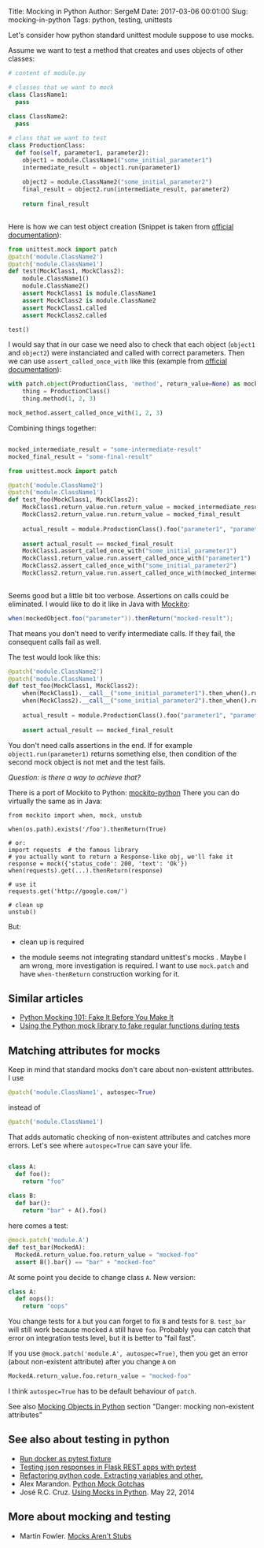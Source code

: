 Title: Mocking in Python
Author: SergeM
Date: 2017-03-06 00:01:00
Slug: mocking-in-python
Tags: python, testing, unittests


Let's consider  how python standard unittest module suppose to use mocks.

Assume we want to test a method that creates and uses objects of other classes:

```python
# content of module.py

# classes that we want to mock
class ClassName1: 
  pass
  
class ClassName2:
  pass

# class that we want to test
class ProductionClass:
  def foo(self, parameter1, parameter2):
    object1 = module.ClassName1("some_initial_parameter1")
    intermediate_result = object1.run(parameter1)
    
    object2 = module.ClassName2("some_initial_parameter2")
    final_result = object2.run(intermediate_result, parameter2)
    
    return final_result
    
```

Here is how we can test object creation (Snippet is taken from [official documentation](https://docs.python.org/3/library/unittest.mock.html)):
```python
from unittest.mock import patch
@patch('module.ClassName2')
@patch('module.ClassName1')
def test(MockClass1, MockClass2):
    module.ClassName1()
    module.ClassName2()
    assert MockClass1 is module.ClassName1
    assert MockClass2 is module.ClassName2
    assert MockClass1.called
    assert MockClass2.called

test()
```

I would say that in our case we need also to check that each object (`object1` and `object2`) were instanciated and called with correct parameters. Then we can use `assert_called_once_with` like this (example from [official documentation](https://docs.python.org/3/library/unittest.mock.html#quick-guide)):
```python
with patch.object(ProductionClass, 'method', return_value=None) as mock_method:
    thing = ProductionClass()
    thing.method(1, 2, 3)

mock_method.assert_called_once_with(1, 2, 3)
```

Combining things together:

```python

mocked_intermediate_result = "some-intermediate-result"
mocked_final_result = "some-final-result"

from unittest.mock import patch

@patch('module.ClassName2')
@patch('module.ClassName1')
def test_foo(MockClass1, MockClass2):
    MockClass1.return_value.run.return_value = mocked_intermediate_result
    MockClass2.return_value.run.return_value = mocked_final_result
    
    actual_result = module.ProductionClass().foo("parameter1", "parameter2")
    
    assert actual_result == mocked_final_result
    MockClass1.assert_called_once_with("some_initial_parameter1")
    MockClass1.return_value.run.assert_called_once_with("parameter1")
    MockClass2.assert_called_once_with("some_initial_parameter2")
    MockClass2.return_value.run.assert_called_once_with(mocked_intermediate_result, "parameter2")
    
```

Seems good but a little bit too verbose. Assertions on calls could be eliminated. I would like to do it like in Java with [Mockito](http://static.javadoc.io/org.mockito/mockito-core/2.7.13/org/mockito/Mockito.html#stubbing):
```java
when(mockedObject.foo("parameter")).thenReturn("mocked-result");
```

That means you don't need to verify intermediate calls. If they fail, the consequent calls fail as well.

The test would look like this:
```python
@patch('module.ClassName2')
@patch('module.ClassName1')
def test_foo(MockClass1, MockClass2):
    when(MockClass1).__call__("some_initial_parameter1").then_when().run("parameter1").then_return(mocked_intermediate_result)
    when(MockClass2).__call__("some_initial_parameter2").then_when().run(mocked_intermediate_result, "parameter2").then_return(mocked_final_result)
        
    actual_result = module.ProductionClass().foo("parameter1", "parameter2")
    
    assert actual_result == mocked_final_result    
```

You don't need calls assertions in the end. If for example `object1.run(parameter1)` returns something else, then condition of the second mock object is not met and the test fails.


*Question: is there a way to achieve that?*


There is a port of Mockito to Python: [mockito-python](https://github.com/kaste/mockito-python) 
There you can do virtually the same as in Java:
```
from mockito import when, mock, unstub

when(os.path).exists('/foo').thenReturn(True)

# or:
import requests  # the famous library
# you actually want to return a Response-like obj, we'll fake it
response = mock({'status_code': 200, 'text': 'Ok'})
when(requests).get(...).thenReturn(response)

# use it
requests.get('http://google.com/')

# clean up
unstub()
```

But:

* clean up is required

* the module seems not integrating standard unittest's mocks . Maybe I am wrong, more investigation is required. I want to use `mock.patch` and have `when-thenReturn` construction working for it. 

## Similar articles
* [Python Mocking 101: Fake It Before You Make It](https://blog.fugue.co/2016-02-11-python-mocking-101.html)
* [Using the Python mock library to fake regular functions during tests](http://fgimian.github.io/blog/2014/04/10/using-the-python-mock-library-to-fake-regular-functions-during-tests/)


## Matching attributes for mocks
Keep in mind that standard mocks don't care about non-existent atttributes. I use
```python
@patch('module.ClassName1', autospec=True)
```  
instead of 

```python
@patch('module.ClassName1')
```  

That adds automatic checking of non-existent attributes and catches more errors. 
Let's see where `autospec=True` can save your life.

```python

class A:
  def foo():
    return "foo"
    
class B:
  def bar():
    return "bar" + A().foo()
```

here comes a test:
```python
@mock.patch('module.A')
def test_bar(MockedA):
  MockedA.return_value.foo.return_value = "mocked-foo"
  assert B().bar() == "bar" + "mocked-foo"
```

At some point you decide to change class `A`. New version:
```python
class A:
  def oops():
    return "oops"
```
You change tests for `A` but you can forget to fix `B` and tests for `B`.  `test_bar` will still work because mocked `A` still have `foo`. Probably you can catch that error on integration tests level, but it is better to "fail fast".

If you use `@mock.patch('module.A', autospec=True)`, then you get an error (about non-existent attribute) after you change `A` on 
```python
MockedA.return_value.foo.return_value = "mocked-foo"
```


I think `autospec=True` has to be default behaviour of `patch`.



See also [Mocking Objects in Python](https://www.relaxdiego.com/2014/04/mocking-objects-in-python.html) section "Danger: mocking non-existent attributes" 

## See also about testing in python
* [Run docker as pytest fixture](/run-docker-as-pytest-fixture.html)
* [Testing json responses in Flask REST apps with pytest](/testing-json-responses-in-Flask-REST-apps-with-pytest.html)
* [Refactoring python code. Extracting variables and other.](/refactoring-python-extract-variable.html)
* Alex Marandon. [Python Mock Gotchas](http://alexmarandon.com/articles/python_mock_gotchas/)
* José R.C. Cruz.  [Using Mocks in Python](http://www.drdobbs.com/testing/using-mocks-in-python/240168251#). May 22, 2014

## More about mocking and testing
* Martin Fowler. [Mocks Aren't Stubs](https://martinfowler.com/articles/mocksArentStubs.html) 
